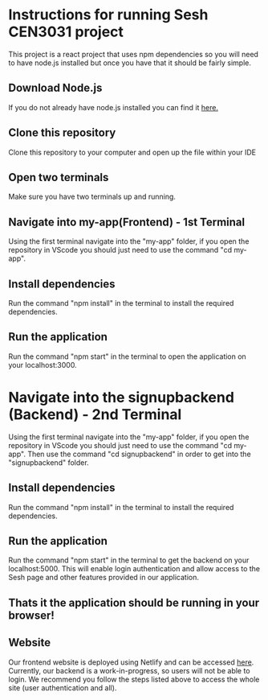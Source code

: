 # Instructions for running Sesh CEN3031 project
This project is a react project that uses npm dependencies so you will need to have node.js installed but once you have that it should be fairly simple.

## Download Node.js
If you do not already have node.js installed you can find it [here.](https://nodejs.org/en/download/)

## Clone this repository
Clone this repository to your computer and open up the file within your IDE

## Open two terminals
Make sure you have two terminals up and running. 

## Navigate into my-app(Frontend) - 1st Terminal
Using the first terminal navigate into the "my-app" folder, if you open the repository in VScode you should just need to use the command "cd my-app".

## Install dependencies
Run the command "npm install" in the terminal to install the required dependencies.

## Run the application
Run the command "npm start" in the terminal to open the application on your localhost:3000.

# Navigate into the signupbackend (Backend) - 2nd Terminal
Using the first terminal navigate into the "my-app" folder, if you open the repository in VScode you should just need to use the command "cd my-app". Then use the command "cd signupbackend" in order to get into the "signupbackend" folder. 

## Install dependencies
Run the command "npm install" in the terminal to install the required dependencies.

## Run the application
Run the command "npm start" in the terminal to get the backend on your localhost:5000. This will enable login authentication and allow access to the Sesh page and other features provided in our application. 

## Thats it the application should be running in your browser!

## Website
Our frontend website is deployed using Netlify and can be accessed [here](https://glittery-bienenstitch-06fdd7.netlify.app/). Currently, our backend is a work-in-progress, so users will not be able to login. We recommend you follow the steps listed above to access the whole site (user authentication and all). 

